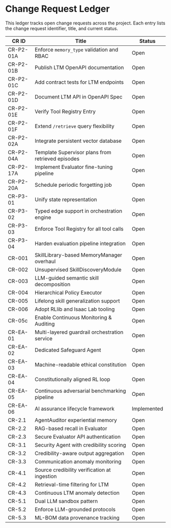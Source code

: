 # Change Request Ledger

This ledger tracks open change requests across the project. Each entry lists the change request identifier, title, and current status.

| CR ID | Title | Status |
|-------|-------|--------|
| CR-P2-01A | Enforce `memory_type` validation and RBAC | Open |
| CR-P2-01B | Publish LTM OpenAPI documentation | Open |
| CR-P2-01C | Add contract tests for LTM endpoints | Open |
| CR-P2-01D | Document LTM API in OpenAPI Spec | Open |
| CR-P2-01E | Verify Tool Registry Entry | Open |
| CR-P2-01F | Extend `/retrieve` query flexibility | Open |
| CR-P2-02A | Integrate persistent vector database | Open |
| CR-P2-04A | Template Supervisor plans from retrieved episodes | Open |
| CR-P2-17A | Implement Evaluator fine-tuning pipeline | Open |
| CR-P2-20A | Schedule periodic forgetting job | Open |
| CR-P3-01 | Unify state representation | Open |
| CR-P3-02 | Typed edge support in orchestration engine | Open |
| CR-P3-03 | Enforce Tool Registry for all tool calls | Open |
| CR-P3-04 | Harden evaluation pipeline integration | Open |
| CR-001 | SkillLibrary-based MemoryManager overhaul | Open |
| CR-002 | Unsupervised SkillDiscoveryModule | Open |
| CR-003 | LLM-guided semantic skill decomposition | Open |
| CR-004 | Hierarchical Policy Executor | Open |
| CR-005 | Lifelong skill generalization support | Open |
| CR-006 | Adopt RLlib and Isaac Lab tooling | Open |
| CR-05c | Enable Continuous Monitoring & Auditing | Open |
| CR-EA-01 | Multi-layered guardrail orchestration service | Open |
| CR-EA-02 | Dedicated Safeguard Agent | Open |
| CR-EA-03 | Machine-readable ethical constitution | Open |
| CR-EA-04 | Constitutionally aligned RL loop | Open |
| CR-EA-05 | Continuous adversarial benchmarking pipeline | Open |
| CR-EA-06 | AI assurance lifecycle framework | Implemented |
| CR-2.1 | AgentAuditor experiential memory | Open |
| CR-2.2 | RAG-based recall in Evaluator | Open |
| CR-2.3 | Secure Evaluator API authentication | Open |
| CR-3.1 | Security Agent with credibility scoring | Open |
| CR-3.2 | Credibility-aware output aggregation | Open |
| CR-3.3 | Communication anomaly monitoring | Open |
| CR-4.1 | Source credibility verification at ingestion | Open |
| CR-4.2 | Retrieval-time filtering for LTM | Open |
| CR-4.3 | Continuous LTM anomaly detection | Open |
| CR-5.1 | Dual LLM sandbox pattern | Open |
| CR-5.2 | Enforce LLM-grounded protocols | Open |
| CR-5.3 | ML-BOM data provenance tracking | Open |
